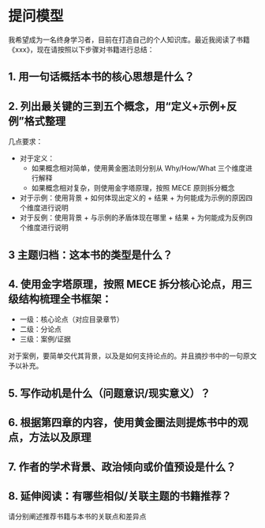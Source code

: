 # 提问模型

我希望成为一名终身学习者，目前在打造自己的个人知识库。最近我阅读了书籍《xxx》，现在请按照以下步骤对书籍进行总结：

## 1. 用一句话概括本书的核心思想是什么？

## 2. 列出最关键的三到五个概念，用“定义+示例+反例”格式整理

几点要求：

- 对于定义：
	- 如果概念相对简单，使用黄金圈法则分别从 Why/How/What 三个维度进行解释
	- 如果概念相对复杂，则使用金字塔原理，按照 MECE 原则拆分概念
- 对于示例：使用背景 + 如何体现出定义的 + 结果 + 为何能成为示例的原因四个维度进行说明
- 对于反例：使用背景 + 与示例的矛盾体现在哪里 + 结果 + 为何能成为反例四个维度进行说明

## 3 主题归档：这本书的类型是什么？

## 4. 使用金字塔原理，按照 MECE 拆分核心论点，用三级结构梳理全书框架：

- 一级：核心论点（对应目录章节）  
- 二级：分论点  
- 三级：案例/证据

对于案例，要简单交代其背景，以及是如何支持论点的。并且摘抄书中的一句原文予以补充。

## 5. 写作动机是什么（问题意识/现实意义）？

## 6. 根据第四章的内容，使用黄金圈法则提炼书中的观点，方法以及原理

## 7. 作者的学术背景、政治倾向或价值预设是什么？

## 8. 延伸阅读：有哪些相似/关联主题的书籍推荐？

请分别阐述推荐书籍与本书的关联点和差异点

